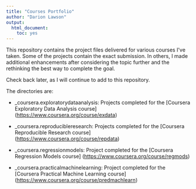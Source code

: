 ```yaml
---
title: "Courses Portfolio"
author: "Darion Lawson" 
output:
  html_document:
    toc: yes
---
```


This repository contains the project files delivered for various courses I've taken. Some of the projects contain the exact submission. In others, I made additional enhancements after considering the topic further and the rethinking the best way to complete the goal. 

Check back later, as I will continue to add to this repository.

The directories are: 

* _coursera.exploratorydataanalysis: Projects completed for the [Coursera Exploratory Data Analysis course] (https://www.coursera.org/course/exdata)

* _coursera.reproducibleresearch: Projects completed for the [Coursera Reproducible Research course] (https://www.coursera.org/course/repdata)

* _coursera.regressionmodels: Project completed for the [Coursera Regression Models course] (https://www.coursera.org/course/regmods)

* _coursera.practicalmachinelearning: Project completed for the [Coursera Practical Machine Learning course] (https://www.coursera.org/course/predmachlearn)


